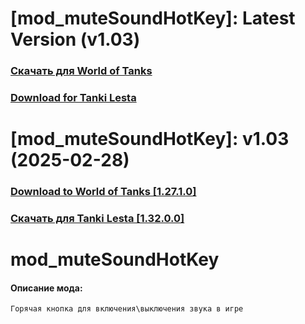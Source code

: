 # [mod_muteSoundHotKey]: Latest Version (v1.03)
### [**Скачать для World of Tanks**](https://github.com/spoter/spoter-mods/releases/download/latest/mod_muteSoundHotKey.zip)
### [**Download for Tanki Lesta**](https://github.com/spoter/spoter-mods/releases/download/latest/mod_muteSoundHotKey_RU.zip)
#
# [mod_muteSoundHotKey]: v1.03 (2025-02-28)
### [**Download to World of Tanks [1.27.1.0]**](https://github.com/spoter/spoter-mods/releases/download/v7/mod_muteSoundHotKey.zip)
### [**Скачать для Tanki Lesta [1.32.0.0]**](https://github.com/spoter/spoter-mods/releases/download/v7/mod_muteSoundHotKey_RU.zip)
#
# mod_muteSoundHotKey
#### Описание мода:
    Горячая кнопка для включения\выключения звука в игре

